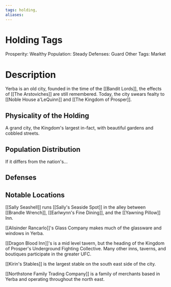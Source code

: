 ```yaml
---
tags: holding,
aliases:
---
```


# Holding Tags
Prosperity: Wealthy
Population: Steady
Defenses: Guard
Other Tags: Market

# Description
Yerba is an old city, founded in the time of the [[Bandit Lords]], the effects of [[The Arstoviches]] are still remembered. Today, the city swears fealty to [[Noble House a'LeQuinn]] and [[The Kingdom of Prosper]].

## Physicality of the Holding
A grand city, the Kingdom's largest in-fact, with beautiful gardens and cobbled streets.
## Population Distribution
If it differs from the nation's...

## Defenses

## Notable Locations
[[Sally Seashell]] runs [[Sally's Seaside Spot]] in the alley between [[Brandle Wrench]], [[Earlwynn's Fine Dining]], and the [[Yawning Pillow]] Inn.

[[Alisinder Rancarlo]]'s Glass Company makes much of the glassware and windows in Yerba.

[[Dragon Blood Inn]]'s is a mid level tavern, but the heading of the Kingdom of Prosper's Underground Fighting Collective. Many other inns, taverns, and boutiques participate in the greater UFC.

[[Kirin's Stables]] is the largest stable on the south east side of the city.

[[Northstone Family Trading Company]] is a family of merchants based in Yerba and operating throughout the north east.
